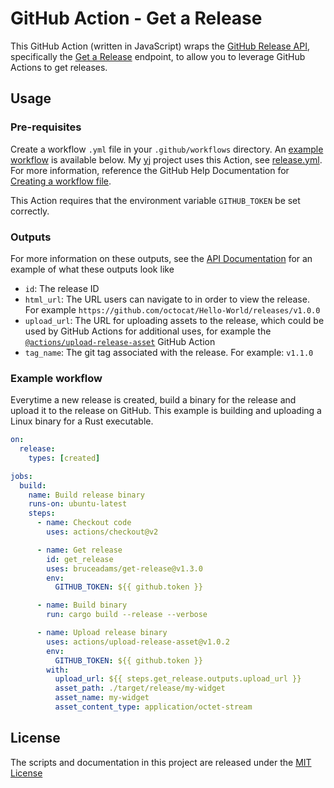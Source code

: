 # GitHub Action - Get a Release

This GitHub Action (written in JavaScript) wraps the [GitHub Release API](https://developer.github.com/v3/repos/releases/), specifically the [Get a Release](https://developer.github.com/v3/repos/releases/#create-a-release) endpoint, to allow you to leverage GitHub Actions to get releases.

## Usage

### Pre-requisites

Create a workflow `.yml` file in your `.github/workflows` directory. An [example workflow](#example-workflow) is available below. My [yj](https://github.com/bruceadams/yj) project uses this Action, see [release.yml](https://github.com/bruceadams/yj/blob/main/.github/workflows/release.yml). For more information, reference the GitHub Help Documentation for [Creating a workflow file](https://help.github.com/en/articles/configuring-a-workflow#creating-a-workflow-file).

This Action requires that the environment variable `GITHUB_TOKEN` be set correctly.

### Outputs

For more information on these outputs, see the [API Documentation](https://developer.github.com/v3/repos/releases/#response-4) for an example of what these outputs look like

- `id`: The release ID
- `html_url`: The URL users can navigate to in order to view the release. For example `https://github.com/octocat/Hello-World/releases/v1.0.0`
- `upload_url`: The URL for uploading assets to the release, which could be used by GitHub Actions for additional uses, for example the [`@actions/upload-release-asset`](https://www.github.com/actions/upload-release-asset) GitHub Action
- `tag_name`: The git tag associated with the release. For example: `v1.1.0`

### Example workflow

Everytime a new release is created, build a binary for the release and upload it to the release on GitHub. This example is building and uploading a Linux binary for a Rust executable.

```yaml
on:
  release:
    types: [created]

jobs:
  build:
    name: Build release binary
    runs-on: ubuntu-latest
    steps:
      - name: Checkout code
        uses: actions/checkout@v2

      - name: Get release
        id: get_release
        uses: bruceadams/get-release@v1.3.0
        env:
          GITHUB_TOKEN: ${{ github.token }}

      - name: Build binary
        run: cargo build --release --verbose

      - name: Upload release binary
        uses: actions/upload-release-asset@v1.0.2
        env:
          GITHUB_TOKEN: ${{ github.token }}
        with:
          upload_url: ${{ steps.get_release.outputs.upload_url }}
          asset_path: ./target/release/my-widget
          asset_name: my-widget
          asset_content_type: application/octet-stream
```

## License

The scripts and documentation in this project are released under the [MIT License](LICENSE)
